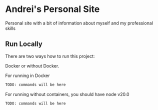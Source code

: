 
# Andrei's Personal Site

Personal site with a bit of information about myself and my professional skills


## Run Locally

There are two ways how to run this project:

Docker or without Docker.

For running in Docker
```bash
TODO: commands will be here
```

For running without containers, you should have node v20.0


```bash
TODO: commands will be here
```

